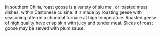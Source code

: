 In southern China, roast goose is a variety of siu mei, or roasted meat dishes, within Cantonese cuisine. It is made by roasting geese with seasoning often in a charcoal furnace at high temperature. Roasted geese of high quality have crisp skin with juicy and tender meat. Slices of roast goose may be served with plum sauce.
